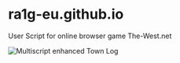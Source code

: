 # ra1g-eu.github.io
User Script for online browser game The-West.net

![Multiscript enhanced Town Log](https://ra1g.eu/multiscript/gp_townLog.png)

